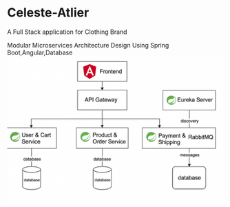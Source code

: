 # Celeste-Atlier
A Full Stack application for Clothing Brand

Modular Microservices Architecture Design Using Spring Boot,Angular,Database
![img.png](img.png)
